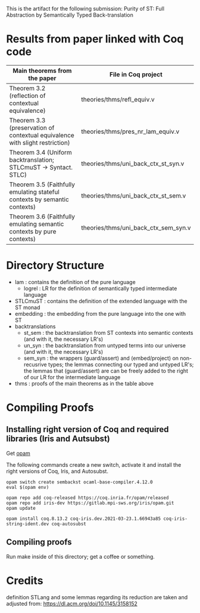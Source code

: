 This is the artifact for the following submission:
Purity of ST: Full Abstraction by Semantically Typed Back-translation

# Results from paper linked with Coq code

| Main theorems from the paper                                                 | File in Coq project                  |
|------------------------------------------------------------------------------|--------------------------------------|
| Theorem 3.2 (reflection of contextual equivalence)                           | theories/thms/refl_equiv.v           |
| Theorem 3.3 (preservation of contextual equivalence with slight restriction) | theories/thms/pres_nr_lam_equiv.v    |
| Theorem 3.4 (Uniform backtranslation; STLCmuST -> Syntact. STLC)             | theories/thms/uni_back_ctx_st_syn.v  |
| Theorem 3.5 (Faithfully emulating stateful contexts by semantic contexts)    | theories/thms/uni_back_ctx_st_sem.v  |
| Theorem 3.6 (Faithfully emulating semantic contexts by pure contexts)        | theories/thms/uni_back_ctx_sem_syn.v |

# Directory Structure

- lam : contains the definition of the pure language
  + logrel : LR for the definition of semantically typed intermediate language
- STLCmuST : contains the definition of the extended language with the ST monad
- embedding : the embedding from the pure language into the one with ST
- backtranslations
  + st_sem : the backtranslation from ST contexts into semantic contexts (and with it, the necessary LR's)
  + un_syn : the backtranslation from untyped terms into our universe (and with it, the necessary LR's)
  + sem_syn : the wrappers (guard/assert) and (embed/project) on non-recusrive types; the lemmas connecting our typed and untyped LR's; the lemmas that (guard/assert) are can be freely added to the right of our LR for the intermediate language
- thms : proofs of the main theorems as in the table above

# Compiling Proofs

## Installing right version of Coq and required libraries (Iris and Autsubst)

Get [opam](http://opam.ocaml.org/doc/Install.html)

The following commands create a new switch, activate it and install the right versions of Coq, Iris, and Autosubst.

```
opam switch create sembackst ocaml-base-compiler.4.12.0
eval $(opam env)

opam repo add coq-released https://coq.inria.fr/opam/released 
opam repo add iris-dev https://gitlab.mpi-sws.org/iris/opam.git
opam update

opam install coq.8.13.2 coq-iris.dev.2021-03-23.1.66943a85 coq-iris-string-ident.dev coq-autosubst
```

## Compiling proofs

Run make inside of this directory; get a coffee or something.

# Credits

definition STLang and some lemmas regarding its reduction are taken and adjusted from:
https://dl.acm.org/doi/10.1145/3158152
